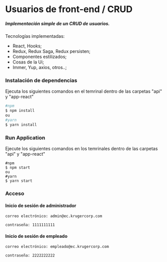 # Usuarios de front-end / CRUD

##### Implementación simple de un CRUD de usuarios.

Tecnologías implementadas:

- React, Hooks;
- Redux, Redux Saga, Redux persisten;
- Componentes estilizados;
- Cosas de la Ui;
- Immer, Yup, axios, otros..;

### Instalación de dependencias

Ejecuta los siguientes comandos en el temrinal dentro de las carpetas "api" y "app-react"

```bash
#npm
$ npm install
ou
#yarn
$ yarn install
```

### Run Application

Ejecute los siguientes comandos en los temrinales dentro de las carpetas "api" y "app-react"
```
#npm
$ npm start
ou
#yarn
$ yarn start
```

### Acceso

#### Inicio de sesión de administrador

```
correo electrónico: admin@ec.krugercorp.com

contraseña: 1111111111
```

#### Inicio de sesión de empleado

```
correo electrónico: empleado@ec.krugercorp.com

contraseña: 2222222222
```



